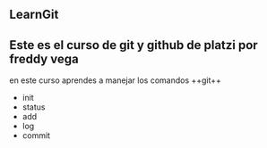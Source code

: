 ## LearnGit
Este es el curso de git y github de platzi por freddy vega
---
en este curso aprendes a manejar los comandos ++git++

+ init
+ status
+ add
+ log
+ commit 
